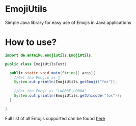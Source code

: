 # EmojiUtils

Simple Java library for easy use of Emojis in Java applications

# How to use?

```java
import de.anteiku.emojiutils.EmojiUtils;

public class EmojiUtilsText{

  public static void main(String[] args){
    //Get the Emojin as 🦊
    System.out.println(EmojiUtils.getEmoji("fox"));
  
    //Get the Emoji as "\uD83E\uDD8A"
    System.out.println(EmojiUtils.getUnicode("fox"));
  }

}
```

Full list of all Emojis supported can be found [here](https://github.com/TopiSenpai/EmojiUtils/blob/master/src/main/resources/emojis.json)
